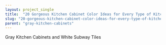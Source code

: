 ```yaml
---
layout: project_single
title:  "20 Gorgeous Kitchen Cabinet Color Ideas for Every Type of Kitchen"
slug: "20-gorgeous-kitchen-cabinet-color-ideas-for-every-type-of-kitchen"
parent: "gray-kitchen-cabinets"
---
```

Gray Kitchen Cabinets and White Subway Tiles